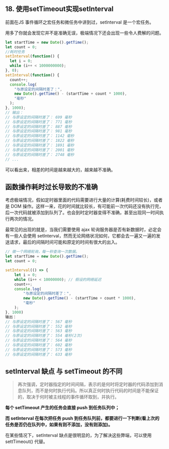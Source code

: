 ## 18. 使用setTimeout实现setInterval

前面在JS 事件循环之宏任务和微任务中讲到过，setInterval 是一个宏任务。

用多了你就会发现它并不是准确无误，极端情况下还会出现一些令人费解的问题。

```js
let startTime = new Date().getTime();
let count = 0;
//耗时任务
setInterval(function() {
  let i = 0;
  while (i++ < 1000000000);
}, 0);
setInterval(function() {
  count++;
  console.log(
    "与原设定的间隔时差了：",
    new Date().getTime() - (startTime + count * 1000),
    "毫秒"
  );
}, 1000);
// 输出：
// 与原设定的间隔时差了： 699 毫秒
// 与原设定的间隔时差了： 771 毫秒
// 与原设定的间隔时差了： 887 毫秒
// 与原设定的间隔时差了： 981 毫秒
// 与原设定的间隔时差了： 1142 毫秒
// 与原设定的间隔时差了： 1822 毫秒
// 与原设定的间隔时差了： 1891 毫秒
// 与原设定的间隔时差了： 2001 毫秒
// 与原设定的间隔时差了： 2748 毫秒
// ...

```

可以看出来，相差的时间是越来越大的，越来越不准确。

## 函数操作耗时过长导致的不准确

考虑极端情况，假如定时器里面的代码需要进行大量的计算(耗费时间较长)，或者是 DOM 操作。这样一来，花的时间就比较长，有可能前一次代码还没有执行完，后一次代码就被添加到队列了。也会到时定时器变得不准确，甚至出现同一时间执行两次的情况。

最常见的出现的就是，当我们需要使用 ajax 轮询服务器是否有新数据时，必定会有一些人会使用 setInterval，然而无论网络状况如何，它都会去一遍又一遍的发送请求，最后的间隔时间可能和原定的时间有很大的出入。

```js
// 做一个网络轮询，每一秒查询一次数据。
let startTime = new Date().getTime();
let count = 0;

setInterval(() => {
    let i = 0;
    while (i++ < 10000000); // 假设的网络延迟
    count++;
    console.log(
        "与原设定的间隔时差了：",
        new Date().getTime() - (startTime + count * 1000),
        "毫秒"
    );
}, 1000)
输出：
// 与原设定的间隔时差了： 567 毫秒
// 与原设定的间隔时差了： 552 毫秒
// 与原设定的间隔时差了： 563 毫秒
// 与原设定的间隔时差了： 554 毫秒(2次)
// 与原设定的间隔时差了： 564 毫秒
// 与原设定的间隔时差了： 602 毫秒
// 与原设定的间隔时差了： 573 毫秒
// 与原设定的间隔时差了： 633 毫秒


```

## setInterval 缺点 与 setTimeout 的不同

> 再次强调，定时器指定的时间间隔，表示的是何时将定时器的代码添加到消息队列，而不是何时执行代码。所以真正何时执行代码的时间是不能保证的，取决于何时被主线程的事件循环取到，并执行。

**每个 setTimeout 产生的任务会直接 push 到任务队列中；**

**而 setInterval 在每次把任务 push 到任务队列前，都要进行一下判断(看上次的任务是否仍在队列中，如果有则不添加，没有则添加)。**

在某些情况下，setInterval 缺点是很明显的，为了解决这些弊端，可以使用 settTimeout() 代替。








